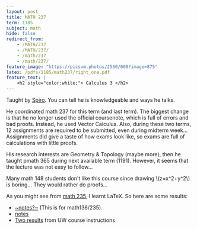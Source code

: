 ```yaml
---
layout: post
title: MATH 237
term: 1185
subject: math
hide: false
redirect_from:
    - /MATH/237
    - /MATH/237/
    - /math/237
    - /math/237/
feature_image: "https://picsum.photos/2560/600?image=875"
latex: /pdfs/1185/math237/right_one.pdf
feature_text: |
    <h2 style="color:white;"> Calculus 3 </h2>
---
```


Taught by [Spiro](http://www.math.uwaterloo.ca/~karigian/). You can tell he is knowledgeable and ways he talks.

He coordinated math 237 for this term (and last term). The biggest change is that he no longer used the official coursenote, which is full of errors and bad proofs. Instead, he used Vector Calculus. Also, during these two terms, 12 assignments are required to be submitted, even during midterm week... Assignments did give a taste of how exams look like, so exams are full of calculations with little proofs.

His research interests are Geometry & Topology (maybe more), then he taught pmath 365 during next available term (1191). However, it seems that the lecture was not easy to follow...

Many math 148 students don't like this course since drawing \\(z=x^2+y^2\\) is boring... They would rather do proofs...

As you might see from [math 235](../MATH235/), I learnt LaTeX. So here are some results:
- [~notes?~](/pdfs/1185/math237/math237.pdf) (This is for math136/235).
- [notes](/pdfs/1185/math237/right_one.pdf)
- [Two results](/pdfs/1185/math237/math237_more.pdf) from UW course instructions
